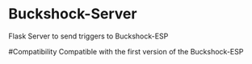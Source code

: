# Buckshock-Server
Flask Server to send triggers to Buckshock-ESP

#Compatibility
Compatible with the first version of the Buckshock-ESP
